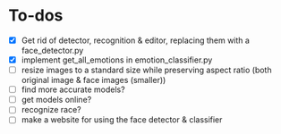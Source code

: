 # To-dos

- [X] Get rid of detector, recognition & editor, replacing them with a face_detector.py
- [X] implement get_all_emotions in emotion_classifier.py
- [ ] resize images to a standard size while preserving aspect ratio (both original image & face images (smaller))
- [ ] find more accurate models?
- [ ] get models online?
- [ ] recognize race?
- [ ] make a website for using the face detector & classifier
